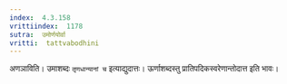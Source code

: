 ```yaml
---
index:  4.3.158
vrittiindex:  1178
sutra:  उमोर्णयोर्वा
vritti:  tattvabodhini 
---
```


अणञाविति। उमाशब्दः `तृणधान्यानां च` इत्याद्युदात्तः। ऊर्णाशब्दस्तु प्रातिपदिकस्वरेणान्तोदात्त इति भावः।

